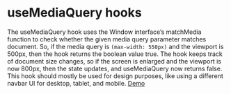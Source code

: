 # useMediaQuery hooks
The useMediaQuery hook uses the Window interface’s matchMedia function to check whether the given media query parameter matches document. So, if the media query is
`(max-width: 550px)` and the viewport is 500px, then the hook returns the boolean value true. The hook keeps track of document size changes, so if the screen is enlarged and the viewport is now 800px, then the state updates, and useMediaQuery now returns false. This hook should mostly be used for design purposes, like using a different navbar UI for desktop, tablet, and mobile. [Demo](https://hopeful-mayer-36bfe6.netlify.app/)
